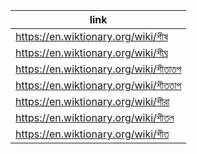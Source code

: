 |link|
|----|
|https://en.wiktionary.org/wiki/শীষ|
|https://en.wiktionary.org/wiki/শীঘ্র|
|https://en.wiktionary.org/wiki/শীতাতপ|
|https://en.wiktionary.org/wiki/শীততাপ|
|https://en.wiktionary.org/wiki/শীরা|
|https://en.wiktionary.org/wiki/শীতল|
|https://en.wiktionary.org/wiki/শীত|
